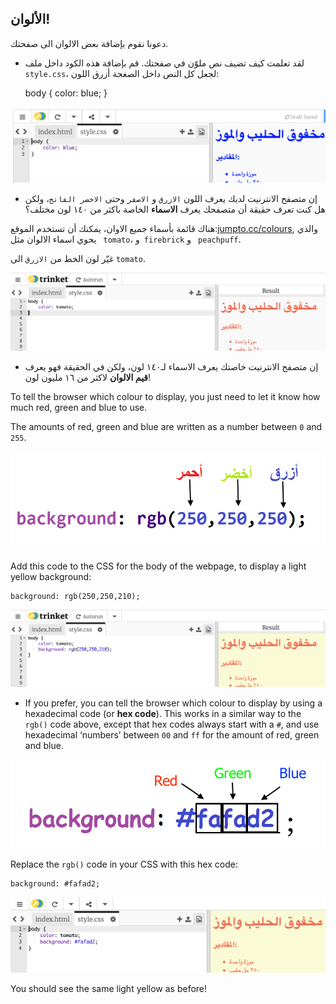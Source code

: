 ## الألوان!

دعونا نقوم بإضافة بعض الالوان الى صفحتك.

+ لقد تعلمت كيف تضيف نص ملوّن في صفحتك. قم بإضافة هذه الكود داخل ملف `style.css`، لجعل كل النص داخل الصغحة أزرق اللون:

    body {
        color: blue;
    }
    

![لقطة شاشة](images/recipe-blue.png)

+ إن متصفح الانترنيت لديك يعرف اللون `الازرق` و `الاصفر` وحتى `الاخضر الفاتح`، ولكن هل كنت تعرف حقيقة أن متصفحك يعرف **الاسماء** الخاصة باكثر من ١٤٠ لون مختلف؟

هناك قائمة بأسماء جميع الاوان، يمكنك أن تستخدم الموقع:[jumpto.cc/colours](http://jumpto.cc/colours), والذي يحوي اسماء الالوان مثل ` tomato`، و` firebrick` و ` peachpuff`.

غيّر لون الخط من `الازرق` الى `tomato`.

![لقطة الشاشة](images/recipe-tomato.png)

+ إن متصفح الانترنيت خاصتك يعرف الاسماء لـ١٤٠ لون، ولكن في الحقيقة فهو يعرف **قيم الالوان** لاكثر من ١٦ مليون لون!

To tell the browser which colour to display, you just need to let it know how much red, green and blue to use.

The amounts of red, green and blue are written as a number between `0` and `255`.

![لقطة الشاشة](images/recipe-rgb-img.png)

Add this code to the CSS for the body of the webpage, to display a light yellow background:

    background: rgb(250,250,210);
    

![لقطة الشاشة](images/recipe-rgb.png)

+ If you prefer, you can tell the browser which colour to display by using a hexadecimal code (or **hex code**). This works in a similar way to the `rgb()` code above, except that hex codes always start with a `#`, and use hexadecimal ‘numbers’ between `00` and `ff` for the amount of red, green and blue.

![لقطة الشاشة](images/recipe-hex-img.png)

Replace the `rgb()` code in your CSS with this hex code:

    background: #fafad2;
    

![لقطة الشاشة](images/recipe-hex.png)

You should see the same light yellow as before!